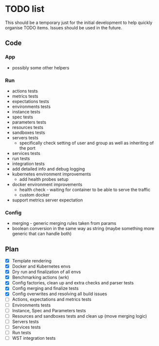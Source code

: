 # TODO list

This should be a temporary just for the initial development to help quickly organise TODO items. Issues should be used
in the future.

## Code

### App
- possibly some other helpers

### Run

- actions tests
- metrics tests
- expectations tests
- environments tests
- instance tests
- spec tests
- parameters tests
- resources tests
- sandboxes tests
- servers tests
  - specifically check setting of user and group as well as inheriting of the port
- services tests
- run tests
- integration tests
- add detailed info and debug logging
- kubernetes environment improvements
  - add health probes setup
- docker environment improvements
  - health check - waiting for container to be able to serve the traffic
  - custom docker 
- support metrics server expectation

### Config

- merging - generic merging rules taken from params
- boolean conversion in the same way as string (maybe something more generic that can handle both)

## Plan

- [x] Template rendering
- [x] Docker and Kubernetes envs
- [x] Dry run and finalization of all envs
- [x] Benchmarking actions (wrk)
- [x] Config factories, clean up and extra checks and parser tests
- [x] Config merging and finalize tests
- [x] Config overwrites and resolving all build issues
- [ ] Actions, expectations and metrics tests
- [ ] Environments tests
- [ ] Instance, Spec and Parameters tests
- [ ] Resources and sandboxes tests and clean up (move merging logic)
- [ ] Servers tests
- [ ] Services tests
- [ ] Run tests
- [ ] WST integration tests